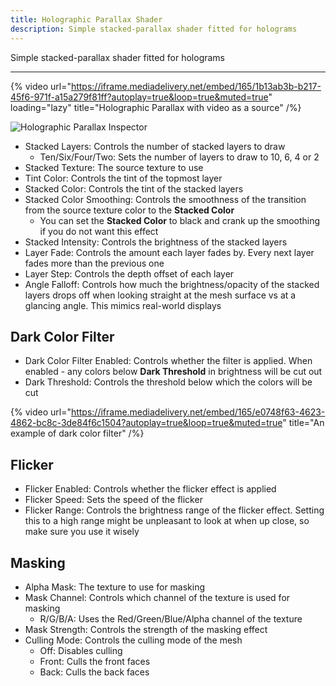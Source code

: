 ```yaml
---
title: Holographic Parallax Shader
description: Simple stacked-parallax shader fitted for holograms
---
```


Simple stacked-parallax shader fitted for holograms

---

{% video url="https://iframe.mediadelivery.net/embed/165/1b13ab3b-b217-45f6-971f-a15a279f81ff?autoplay=true&loop=true&muted=true" loading="lazy" title="Holographic Parallax with video as a source" /%}

![Holographic Parallax Inspector](/img/docs/vfx/holographic-parallax/holographic-parallax-inspector.png "Holographic Parallax Inspector")

- Stacked Layers: Controls the number of stacked layers to draw
  - Ten/Six/Four/Two: Sets the number of layers to draw to 10, 6, 4 or 2
- Stacked Texture: The source texture to use
- Tint Color: Controls the tint of the topmost layer
- Stacked Color: Controls the tint of the stacked layers
- Stacked Color Smoothing: Controls the smoothness of the transition from the source texture color to the **Stacked Color**
  - You can set the **Stacked Color** to black and crank up the smoothing if you do not want this effect
- Stacked Intensity: Controls the brightness of the stacked layers
- Layer Fade: Controls the amount each layer fades by. Every next layer fades more than the previous one
- Layer Step: Controls the depth offset of each layer
- Angle Falloff: Controls how much the brightness/opacity of the stacked layers drops off when looking straight at the mesh surface vs at a glancing angle. This mimics real-world displays

## Dark Color Filter

- Dark Color Filter Enabled: Controls whether the filter is applied. When enabled - any colors below **Dark Threshold** in brightness will be cut out
- Dark Threshold: Controls the threshold below which the colors will be cut

{% video url="https://iframe.mediadelivery.net/embed/165/e0748f63-4623-4862-bc8c-3de84f6c1504?autoplay=true&loop=true&muted=true" title="An example of dark color filter" /%}

## Flicker

- Flicker Enabled: Controls whether the flicker effect is applied
- Flicker Speed: Sets the speed of the flicker
- Flicker Range: Controls the brightness range of the flicker effect. Setting this to a high range might be unpleasant to look at when up close, so make sure you use it wisely

## Masking

- Alpha Mask: The texture to use for masking
- Mask Channel: Controls which channel of the texture is used for masking
  - R/G/B/A: Uses the Red/Green/Blue/Alpha channel of the texture
- Mask Strength: Controls the strength of the masking effect
- Culling Mode: Controls the culling mode of the mesh
  - Off: Disables culling
  - Front: Culls the front faces
  - Back: Culls the back faces